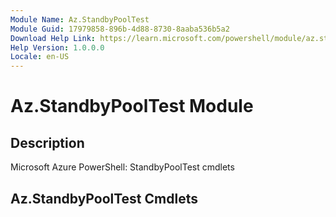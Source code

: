 ```yaml
---
Module Name: Az.StandbyPoolTest
Module Guid: 17979858-896b-4d88-8730-8aaba536b5a2
Download Help Link: https://learn.microsoft.com/powershell/module/az.standbypooltest
Help Version: 1.0.0.0
Locale: en-US
---
```


# Az.StandbyPoolTest Module
## Description
Microsoft Azure PowerShell: StandbyPoolTest cmdlets

## Az.StandbyPoolTest Cmdlets
